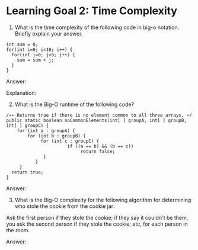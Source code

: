 # Learning Goal 2: Time Complexity

1. What is the time complexity of the following code in big-o notation. Briefly explain your answer.

```
int sum = 0;
for(int i=0; i<10; i++) {
  for(int j=0; j<5; j++) {
    sum = sum + j;
  }
}
```

Answer:


Explanation: 





2. What is the Big-O runtime of the following code?

```
/∗∗ Returns true if there is no element common to all three arrays. ∗/
public static boolean noCommonElements(int[ ] groupA, int[ ] groupB, int[ ] groupC) {
    for (int a : groupA) {
        for (int b : groupB) {
             for (int c : groupC) {
                       if ((a == b) && (b == c))
                            return false;
              }
           }
     }
  return true;
}
```
Answer:



3. What is the Big-O complexity for the following algorithm for determining who stole the cookie from the cookie jar:

Ask the first person if they stole the cookie; if they say it couldn't be them, you ask the second person if they stole the cookie; etc, for each person in the room.

Answer:
